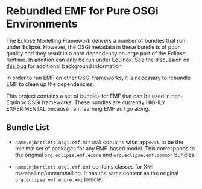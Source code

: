 Rebundled EMF for Pure OSGi Environments
========================================

The Eclipse Modelling Framework delivers a number of bundles that run under Eclipse. However, the OSGi metadata in these bundle is of poor quality and they result in a hard dependency on large part of the Eclipse runtime. In addition can *only* be run under Equinox. See the discussion on [this bug](http://bugs.eclipse.org/bugs/show_bug.cgi?id=328227) for additional background information

In order to run EMF on other OSGi frameworks, it is necessary to rebundle EMF to clean up the dependencies.

This project contains a set of bundles for EMF that can be used in non-Equinox OSGi frameworks. These bundles are currently HIGHLY EXPERIMENTAL because I am learning EMF as I go along.

Bundle List
-----------

* `name.njbartlett.osgi.emf.minimal` contains what appears to be the minimal set of packages for any EMF-based model. This corresponds to the original `org.eclipse.emf.ecore` and `org.eclipse.emf.common` bundles.

* `name.njbartlett.osgi.emf.xmi` contains classes for XMI marshalling/unmarshalling. It has the same content as the original `org.eclipse.emf.ecore.xmi` bundle.